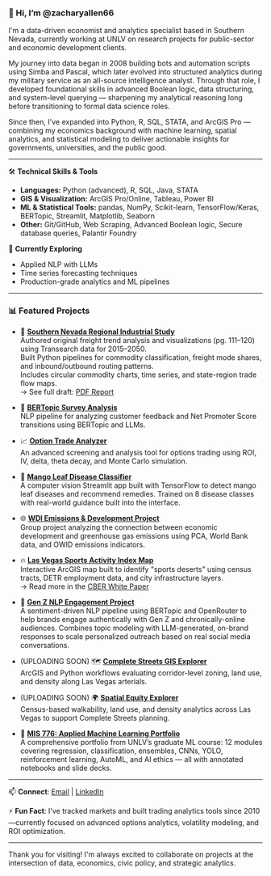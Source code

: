 ### 👋 Hi, I’m @zacharyallen66
I'm a data-driven economist and analytics specialist based in Southern Nevada, currently working at UNLV on research projects for public-sector and economic development clients.

My journey into data began in 2008 building bots and automation scripts using Simba and Pascal, which later evolved into structured analytics during my military service as an all-source intelligence analyst. Through that role, I developed foundational skills in advanced Boolean logic, data structuring, and system-level querying — sharpening my analytical reasoning long before transitioning to formal data science roles.

Since then, I've expanded into Python, R, SQL, STATA, and ArcGIS Pro — combining my economics background with machine learning, spatial analytics, and statistical modeling to deliver actionable insights for governments, universities, and the public good.

---

🛠️ **Technical Skills & Tools**  
- **Languages:** Python (advanced), R, SQL, Java, STATA  
- **GIS & Visualization:** ArcGIS Pro/Online, Tableau, Power BI  
- **ML & Statistical Tools:** pandas, NumPy, Scikit-learn, TensorFlow/Keras, BERTopic, Streamlit, Matplotlib, Seaborn  
- **Other:** Git/GitHub, Web Scraping, Advanced Boolean logic, Secure database queries, Palantir Foundry

🚀 **Currently Exploring**  
- Applied NLP with LLMs  
- Time series forecasting techniques  
- Production-grade analytics and ML pipelines

---

### 📊 Featured Projects
- 🚚 **[Southern Nevada Regional Industrial Study](https://github.com/zacharyallen66/Southern-Nevada-Industrial-Study)**  
  Authored original freight trend analysis and visualizations (pg. 111–120) using Transearch data for 2015–2050.  
  Built Python pipelines for commodity classification, freight mode shares, and inbound/outbound routing patterns.  
  Includes circular commodity charts, time series, and state-region trade flow maps.  
  → See full draft: [PDF Report](https://cber.unlv.edu/wp-content/uploads/2024/03/Southern-Nevada-Industrial-Study.pdf)  
  
- 🧠 **[BERTopic Survey Analysis](https://github.com/zacharyallen66/bertopic-nps)**  
  NLP pipeline for analyzing customer feedback and Net Promoter Score transitions using BERTopic and LLMs.

- 📈 **[Option Trade Analyzer](https://github.com/zacharyallen66/options-trade-analyzer)**  
  An advanced screening and analysis tool for options trading using ROI, IV, delta, theta decay, and Monte Carlo simulation.

- 🥭 **[Mango Leaf Disease Classifier](https://github.com/zacharyallen66/mango-disease-app)**  
  A computer vision Streamlit app built with TensorFlow to detect mango leaf diseases and recommend remedies. Trained on 8 disease classes with real-world guidance built into the interface.

- 🌐 **[WDI Emissions & Development Project](https://github.com/zacharyallen66/wdi-emissions-analysis)**  
  Group project analyzing the connection between economic development and greenhouse gas emissions using PCA, World Bank data, and OWID emissions indicators.

- 🔥 **[Las Vegas Sports Activity Index Map](https://arcg.is/1S40GC)**  
  Interactive ArcGIS map built to identify "sports deserts" using census tracts, DETR employment data, and city infrastructure layers.  
  → Read more in the [CBER White Paper](https://cber.unlv.edu/wp-content/uploads/2023/05/Sports-Economy-White-Paper_April-2023-FINAL.pdf)

 - 💬 **[Gen Z NLP Engagement Project](https://github.com/zacharyallen66/genz-nlp-engagement)**  
  A sentiment-driven NLP pipeline using BERTopic and OpenRouter to help brands engage authentically with Gen Z and chronically-online audiences. Combines topic modeling with LLM-generated, on-brand responses to scale personalized outreach based on real social media conversations.

- (UPLOADING SOON) 🗺️ **[Complete Streets GIS Explorer](https://github.com/zacharyallen66/complete-streets-gis)**  
  ArcGIS and Python workflows evaluating corridor-level zoning, land use, and density along Las Vegas arterials.

- (UPLOADING SOON) 🌍 **[Spatial Equity Explorer](https://github.com/zacharyallen66/urban-density-analysis)**  
  Census-based walkability, land use, and density analytics across Las Vegas to support Complete Streets planning.
  
- 🤖 **[MIS 776: Applied Machine Learning Portfolio](https://github.com/zacharyallen66/mis776-machine-learning)**  
  A comprehensive portfolio from UNLV’s graduate ML course: 12 modules covering regression, classification, ensembles, CNNs, YOLO, reinforcement learning, AutoML, and AI ethics — all with annotated notebooks and slide decks.

---
📫 **Connect**: [Email](mailto:allenwzac1@gmail.com) | [LinkedIn](https://www.linkedin.com/in/zacharywallen/)

⚡ **Fun Fact**: I've tracked markets and built trading analytics tools since 2010—currently focused on advanced options analytics, volatility modeling, and ROI optimization.

---

Thank you for visiting! I'm always excited to collaborate on projects at the intersection of data, economics, civic policy, and strategic analytics.

